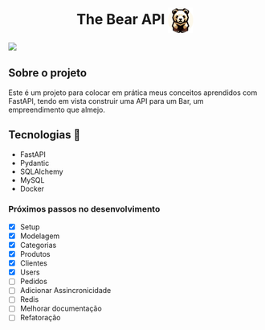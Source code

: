 <h1 align="center">The Bear API <img align="center" src="github-logo.png" width=50></h1>



<img src="http://img.shields.io/static/v1?label=STATUS&message=EM%20DESENVOLVIMENTO&color=RED&style=for-the-badge"/>

## Sobre o projeto

Este é um projeto para colocar em prática meus conceitos aprendidos com FastAPI,
tendo em vista construir uma API para um Bar, um empreendimento que almejo.

## Tecnologias 🚀

- FastAPI
- Pydantic
- SQLAlchemy
- MySQL
- Docker

### Próximos passos no desenvolvimento

- [x] Setup
- [x] Modelagem
- [x] Categorias
- [x] Produtos
- [x] Clientes
- [x] Users
- [ ] Pedidos
- [ ] Adicionar Assincronicidade
- [ ] Redis
- [ ] Melhorar documentação
- [ ] Refatoração
